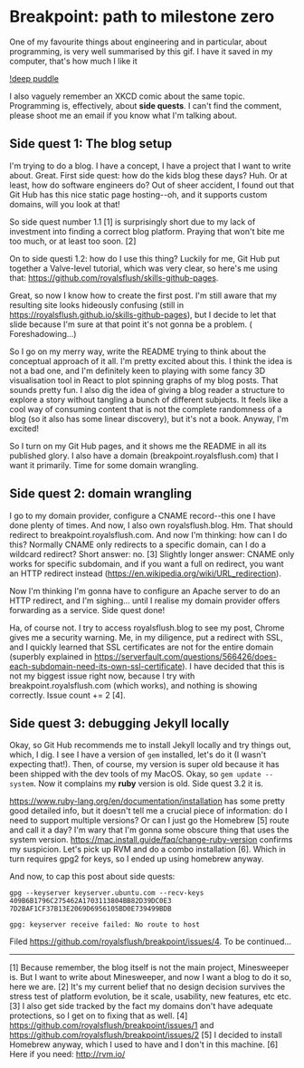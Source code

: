 # Breakpoint: path to milestone zero

One of my favourite things about engineering and in particular, about
programming, is very well summarised by this gif. I have it saved in my
computer, that's how much I like it

[!deep puddle](/assets/deep_puddle.gif)

I also vaguely remember an XKCD comic about the same topic. Programming is,
effectively, about **side quests**. I can't find the comment, please shoot me an
email if you know what I'm talking about.

## Side quest 1: The blog setup

I'm trying to do a blog. I have a concept, I have a project that I want to write
about. Great. First side quest: how do the kids blog these days? Huh. Or at
least, how do software engineers do? Out of sheer accident, I found out that Git
Hub has this nice static page hosting--oh, and it supports custom domains, will
you look at that!

So side quest number 1.1 [1] is surprisingly short due to my lack of
investment into finding a correct blog platform. Praying that won't bite me too
much, or at least too soon. [2]

On to side questi 1.2: how do I use this thing? Luckily for me, Git Hub put
together a Valve-level tutorial, which was very clear, so here's me using that:
https://github.com/royalsflush/skills-github-pages.

Great, so now I know how to create the first post. I'm still aware that my
resulting site looks hideously confusing (still in
https://royalsflush.github.io/skills-github-pages), but I decide to let that
slide because I'm sure at that point it's not gonna be a problem. (
Foreshadowing...)

So I go on my merry way, write the README trying to think about the conceptual
approach of it all. I'm pretty excited about this. I think the idea is not a bad
one, and I'm definitely keen to playing with some fancy 3D visualisation tool
in React to plot spinning graphs of my blog posts. That sounds pretty fun. I
also dig the idea of giving a blog reader a structure to explore a story without
tangling a bunch of different subjects. It feels like a cool way of consuming
content that is not the complete randomness of a blog (so it also has some
linear discovery), but it's not a book. Anyway, I'm excited!

So I turn on my Git Hub pages, and it shows me the README in all its published
glory. I also have a domain (breakpoint.royalsflush.com) that I want it
primarily. Time for some domain wrangling.

## Side quest 2: domain wrangling

I go to my domain provider, configure a CNAME record--this one I have
done plenty of times. And now, I also own royalsflush.blog. Hm. That should
redirect to breakpoint.royalsflush.com. And now I'm thinking: how can I do this?
Normally CNAME only redirects to a specific domain, can I do a wildcard
redirect? Short answer: no. [3] Slightly longer answer: CNAME only works for
specific subdomain, and if you want a full on redirect, you want an HTTP
redirect instead (https://en.wikipedia.org/wiki/URL_redirection).

Now I'm thinking I'm gonna have to configure an Apache server to do an HTTP
redirect, and I'm sighing... until I realise my domain provider offers
forwarding as a service. Side quest done!

Ha, of course not. I try to access royalsflush.blog to see my post, Chrome gives
me a security warning. Me, in my diligence, put a redirect with SSL, and I
quickly learned that SSL certificates are not for the entire domain (superbly
explained in https://serverfault.com/questions/566426/does-each-subdomain-need-its-own-ssl-certificate).
I have decided that this is not my biggest issue right now, because I try with
breakpoint.royalsflush.com (which works), and nothing is showing correctly. 
Issue count += 2 [4].

## Side quest 3: debugging Jekyll locally

Okay, so Git Hub recommends me to install Jekyll locally and try things out,
which, I dig. I see I have a version of `gem` installed, let's do it (I wasn't
expecting that!). Then, of course, my version is super old because it has been
shipped with the dev tools of my MacOS. Okay, so `gem update --system`. Now it
complains my **ruby** version is old. Side quest 3.2 it is.

https://www.ruby-lang.org/en/documentation/installation has some pretty good
detailed info, but it doesn't tell me a crucial piece of information: do I need
to support multiple versions? Or can I just go the Homebrew [5] route and call
it a day? I'm wary that I'm gonna some obscure thing that uses the system
version. https://mac.install.guide/faq/change-ruby-version confirms my
suspicion. Let's pick up RVM and do a combo installation [6]. Which in turn
requires gpg2 for keys, so I ended up using homebrew anyway.

And now, to cap this post about side quests:

```
gpg --keyserver keyserver.ubuntu.com --recv-keys 409B6B1796C275462A1703113804BB82D39DC0E3 7D2BAF1CF37B13E2069D6956105BD0E739499BDB

gpg: keyserver receive failed: No route to host
```

Filed https://github.com/royalsflush/breakpoint/issues/4. To be continued...

---
[1] Because remember, the blog itself is not the main project, Minesweeper is.
But I want to write about Minesweeper, and now I want a blog to do it so, here
we are.
[2] It's my current belief that no design decision
survives the stress test of platform evolution, be it scale, usability, new
features, etc etc.
[3] I also get side tracked by the fact my domains don't have adequate
protections, so I get on to fixing that as well.
[4] https://github.com/royalsflush/breakpoint/issues/1 and
https://github.com/royalsflush/breakpoint/issues/2
[5] I decided to install Homebrew anyway, which I used to have and I don't in
this machine.
[6] Here if you need: http://rvm.io/
